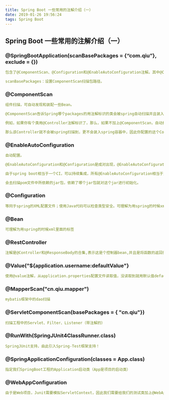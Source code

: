```yaml
---
title: Spring Boot 一些常用的注解介绍（一）
date: 2019-01-26 19:56:24
tags: Spring Boot
---
```

## Spring Boot 一些常用的注解介绍（一）

### @SpringBootApplication(scanBasePackages = {“com.qiu”}, exclude = {})

```yaml
包含了@ComponentScan、@Configuration和@EnableAutoConfiguration注解。其中@ComponentScan让spring Boot扫描到Configuration类并把它加入到程序上下文。

scanBasePackages：设置ComponentScan扫描包路径。
```

### @ComponentScan
```yaml
组件扫描，可自动发现和装配一些Bean。

@ComponentScan告诉Spring哪个packages的用注解标识的类会被spring自动扫描并且装入bean容器。 

例如，如果你有个类用@Controller注解标识了，那么，如果不加上@ComponentScan，自动扫描该controller。

那么该Controller就不会被spring扫描到，更不会装入spring容器中，因此你配置的这个Controller也没有意义。
```

### @EnableAutoConfiguration

```yaml
自动配置。

@EnableAutoConfiguration和@Configuration是成对出现，@EnableAutoConfiguration负责去扫描带有@Configuration的类。 

由于spring boot相当于一个CI，可以持续集成，所有@EnableAutoConfiguration相当于对集成进来的模块进行初始化的工作。 

会去扫描pom文件中所依赖的jar包，依赖了哪个jar包就对这个jar进行初始化。
```
### @Configuration

```yaml
等同于spring的XML配置文件；使用Java代码可以检查类型安全。可理解为用spring的时候xml里面的标签。
```

### @Bean
```yaml
可理解为用spring的时候xml里面的标签
```
### @RestController
```yaml
注解是@Controller和@ResponseBody的合集,表示这是个控制器bean,并且是将函数的返回值直接填入HTTP响应体中,是REST风格的控制器。
```


### @Value("${application.username:defaultValue"}
```yaml
使用@value注解，从application.properties配置文件读取值，没读取到就用默认值defaultValue
```

### @MapperScan("cn.qiu.mapper")
```yaml
mybatis框架中的dao扫描
```


### @ServletComponentScan(basePackages = { "cn.qiu"})
```yaml
扫描工程中的Servlet、Filter、Listener（带注解的）
```
### @RunWith(SpringJUnit4ClassRunner.class)
```yaml
SpringJUnit支持，由此引入Spring-Test框架支持！
```
### @SpringApplicationConfiguration(classes = App.class)
```yaml
指定我们SpringBoot工程的Application启动类（App是项目的启动类）
```

### @WebAppConfiguration
```yaml
由于是Web项目，Junit需要模拟ServletContext，因此我们需要给我们的测试类加上@WebAppConfiguration。
```